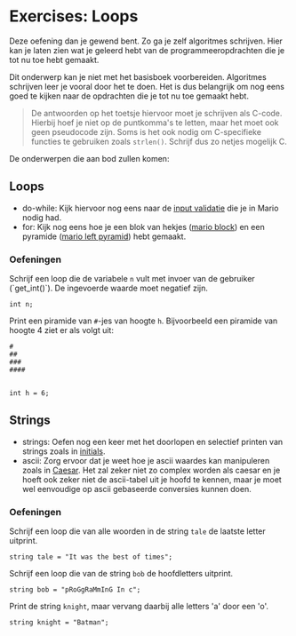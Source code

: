 # Exercises: Loops

Deze oefening dan je gewend bent. Zo ga je zelf algoritmes schrijven. Hier kan je laten zien wat je geleerd hebt van de programmeeropdrachten die je tot nu toe hebt gemaakt.

Dit onderwerp kan je niet met het basisboek voorbereiden. Algoritmes schrijven leer je vooral door het te doen. Het is dus belangrijk om nog eens goed te kijken naar de opdrachten die je tot nu toe gemaakt hebt.

> De antwoorden op het toetsje hiervoor moet je schrijven als C-code. Hierbij hoef je niet op de puntkomma's te letten, maar het moet ook geen pseudocode zijn. Soms is het ook nodig om C-specifieke functies te gebruiken zoals `strlen()`. Schrijf dus zo netjes mogelijk C.

De onderwerpen die aan bod zullen komen:  

## Loops

* do-while: Kijk hiervoor nog eens naar de [input validatie](https://prog1.mprog.nl/problems/mario-less#specification) die je in Mario nodig had.
* for: Kijk nog eens hoe je een blok van hekjes ([mario block](https://prog1.mprog.nl/problems/mario-less#block)) en een pyramide  ([mario left pyramid](Mario-less)) hebt gemaakt.

### Oefeningen

Schrijf een loop die de variabele `n` vult met invoer van de gebruiker (\`get_int()\`). De ingevoerde waarde moet negatief zijn.

`int n;`

Print een piramide van `#`-jes van hoogte `h`. Bijvoorbeeld een piramide van hoogte 4 ziet er als volgt uit:

    #
    ##
    ###
    ####


    int h = 6;

## Strings

* strings: Oefen nog een keer met het doorlopen en selectief printen van strings zoals in [initials](https://prog1.mprog.nl/problems/initials-less).
* ascii: Zorg ervoor dat je weet hoe je ascii waardes kan manipuleren zoals in [Caesar](https://prog1.mprog.nl/problems/caesar). Het zal zeker niet zo complex worden als caesar en je hoeft ook zeker niet de ascii-tabel uit je hoofd te kennen, maar je moet wel eenvoudige op ascii gebaseerde conversies kunnen doen.

### Oefeningen

Schrijf een loop die van alle woorden in de string `tale` de laatste letter uitprint.

```
string tale = "It was the best of times";
```

Schrijf een loop die van de string `bob` de hoofdletters uitprint.

```
string bob = "pRoGgRaMmInG In c";
```

Print de string `knight`, maar vervang daarbij alle letters 'a' door een 'o'.

```
string knight = "Batman";
```

